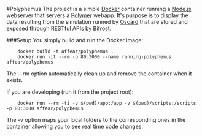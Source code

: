 #Polyphemus
The project is a simple [Docker](https://www.docker.com/) container running a [Node.js](http://nodejs.org/) webserver that servers a [Polymer](https://www.polymer-project.org/) webapp.
It's purpose is to display the data resulting from the simulation runned by [Oscard](https://github.com/affear/oscard) that are stored and exposed through RESTful APIs by [Bifrost](https://github.com/affear/bifrost).

###Setup
You simply build and run the Docker image:
```
	docker build -t affear/polyphemus .
	docker run -it --rm -p 80:3000 --name running-polyphemus affear/polyphemus
```
The --rm option automatically clean up and remove the container when it exists.

If you are developing (run it from the project root):
```
	docker run --rm -ti -v $(pwd)/app:/app -v $(pwd)/scripts:/scripts -p 80:3000 affear/polyphemus
```
The -v option maps your local folders to the corresponding ones in the container allowing you to see real time code changes.